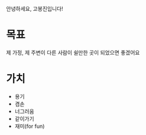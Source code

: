안녕하세요, 고봉진입니다!

# 목표
제 가정, 제 주변이 다른 사람이 쉴만한 곳이 되었으면 좋겠어요

# 가치
- 용기
- 겸손
- 너그러움
- 같이가기
- 재미(for fun)
